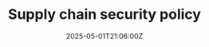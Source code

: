 ---
title: Supply chain security policy
linkTitle: Supply chain security policy
date: '2025-05-01T21:06:00Z'
weight: 1
description: Establishes security requirements for supply chain operations, including
  risk assessments, supplier security, incident response, training, and compliance
  with ISO standards, with consequences for non-compliance.
draft: false
ref: supply-chain-security-policy
---